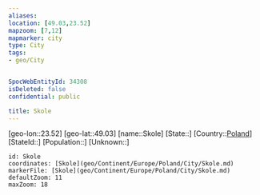 ```yaml
---
aliases: 
location: [49.03,23.52]
mapzoom: [7,12] 
mapmarker: city 
type: City
tags:
- geo/City


SpocWebEntityId: 34308
isDeleted: false
confidential: public

title: Skole
---
```

[geo-lon::23.52]
[geo-lat::49.03]
[name::Skole]
[State::]
[Country::[Poland](geo/Continent/Europe/Poland.md)]
[StateId::]
[Population::]
[Unknown::]


```leaflet
id: Skole
coordinates: [Skole](geo/Continent/Europe/Poland/City/Skole.md)
markerFile: [Skole](geo/Continent/Europe/Poland/City/Skole.md)
defaultZoom: 11 
maxZoom: 18
```



